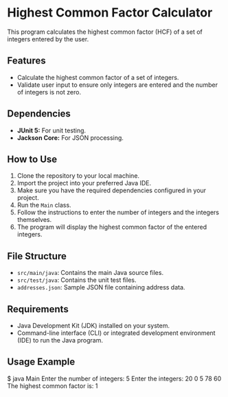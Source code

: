 # Highest Common Factor Calculator

This program calculates the highest common factor (HCF) of a set of integers entered by the user.

## Features

- Calculate the highest common factor of a set of integers.
- Validate user input to ensure only integers are entered and the number of integers is not zero.

## Dependencies

- **JUnit 5:** For unit testing.
- **Jackson Core:** For JSON processing.

## How to Use

1. Clone the repository to your local machine.
2. Import the project into your preferred Java IDE.
3. Make sure you have the required dependencies configured in your project.
4. Run the `Main` class.
5. Follow the instructions to enter the number of integers and the integers themselves.
6. The program will display the highest common factor of the entered integers.

## File Structure

- `src/main/java`: Contains the main Java source files.
- `src/test/java`: Contains the unit test files.
- `addresses.json`: Sample JSON file containing address data.

## Requirements

- Java Development Kit (JDK) installed on your system.
- Command-line interface (CLI) or integrated development environment (IDE) to run the Java program.

## Usage Example
$ java Main
Enter the number of integers:
5
Enter the integers:
20
0
5
78
60
The highest common factor is: 1
